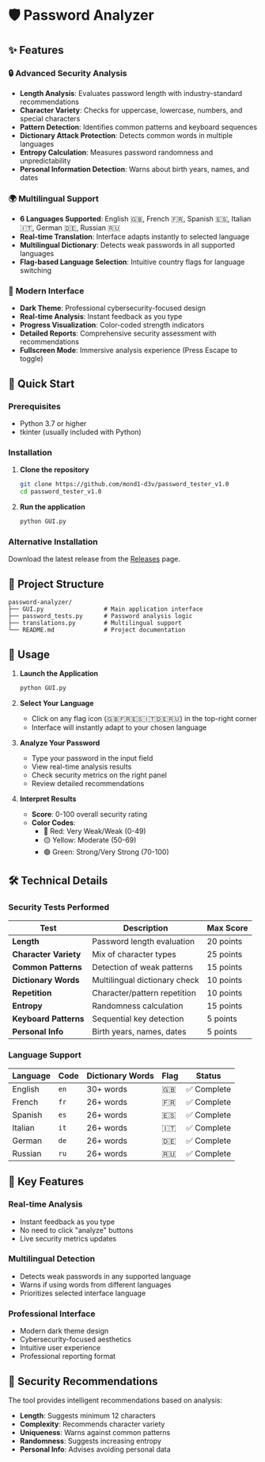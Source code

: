 # 🛡️ Password Analyzer

## ✨ Features

### 🔒 **Advanced Security Analysis**
- **Length Analysis**: Evaluates password length with industry-standard recommendations
- **Character Variety**: Checks for uppercase, lowercase, numbers, and special characters
- **Pattern Detection**: Identifies common patterns and keyboard sequences
- **Dictionary Attack Protection**: Detects common words in multiple languages
- **Entropy Calculation**: Measures password randomness and unpredictability
- **Personal Information Detection**: Warns about birth years, names, and dates

### 🌍 **Multilingual Support**
- **6 Languages Supported**: English 🇬🇧, French 🇫🇷, Spanish 🇪🇸, Italian 🇮🇹, German 🇩🇪, Russian 🇷🇺
- **Real-time Translation**: Interface adapts instantly to selected language
- **Multilingual Dictionary**: Detects weak passwords in all supported languages
- **Flag-based Language Selection**: Intuitive country flags for language switching

### 🎨 **Modern Interface**
- **Dark Theme**: Professional cybersecurity-focused design
- **Real-time Analysis**: Instant feedback as you type
- **Progress Visualization**: Color-coded strength indicators
- **Detailed Reports**: Comprehensive security assessment with recommendations
- **Fullscreen Mode**: Immersive analysis experience (Press Escape to toggle)

## 🚀 Quick Start

### Prerequisites
- Python 3.7 or higher
- tkinter (usually included with Python)

### Installation

1. **Clone the repository**
   ```bash
   git clone https://github.com/mond1-d3v/password_tester_v1.0
   cd password_tester_v1.0
   ```

2. **Run the application**
   ```bash
   python GUI.py
   ```

### Alternative Installation
Download the latest release from the [Releases](https://github.com/username/password-analyzer/releases) page.

## 📁 Project Structure

```
password-analyzer/
├── GUI.py                 # Main application interface
├── password_tests.py      # Password analysis logic  
├── translations.py        # Multilingual support
└── README.md              # Project documentation
```

## 🔧 Usage

1. **Launch the Application**
   ```bash
   python GUI.py
   ```

2. **Select Your Language**
   - Click on any flag icon (🇬🇧🇫🇷🇪🇸🇮🇹🇩🇪🇷🇺) in the top-right corner
   - Interface will instantly adapt to your chosen language

3. **Analyze Your Password**
   - Type your password in the input field
   - View real-time analysis results
   - Check security metrics on the right panel
   - Review detailed recommendations

4. **Interpret Results**
   - **Score**: 0-100 overall security rating
   - **Color Codes**: 
     - 🔴 Red: Very Weak/Weak (0-49)
     - 🟡 Yellow: Moderate (50-69)
     - 🟢 Green: Strong/Very Strong (70-100)

## 🛠️ Technical Details

### Security Tests Performed

| Test | Description | Max Score |
|------|-------------|-----------|
| **Length** | Password length evaluation | 20 points |
| **Character Variety** | Mix of character types | 25 points |
| **Common Patterns** | Detection of weak patterns | 15 points |
| **Dictionary Words** | Multilingual dictionary check | 10 points |
| **Repetition** | Character/pattern repetition | 10 points |
| **Entropy** | Randomness calculation | 15 points |
| **Keyboard Patterns** | Sequential key detection | 5 points |
| **Personal Info** | Birth years, names, dates | 5 points |

### Language Support

| Language | Code | Dictionary Words | Flag | Status |
|----------|------|------------------|------|--------|
| English | `en` | 30+ words | 🇬🇧 | ✅ Complete |
| French | `fr` | 26+ words | 🇫🇷 | ✅ Complete |
| Spanish | `es` | 26+ words | 🇪🇸 | ✅ Complete |
| Italian | `it` | 26+ words | 🇮🇹 | ✅ Complete |
| German | `de` | 26+ words | 🇩🇪 | ✅ Complete |
| Russian | `ru` | 26+ words | 🇷🇺 | ✅ Complete |

## 🎯 Key Features

### Real-time Analysis
- Instant feedback as you type
- No need to click "analyze" buttons
- Live security metrics updates

### Multilingual Detection
- Detects weak passwords in any supported language
- Warns if using words from different languages
- Prioritizes selected interface language

### Professional Interface
- Modern dark theme design
- Cybersecurity-focused aesthetics
- Intuitive user experience
- Professional reporting format

## 🔐 Security Recommendations

The tool provides intelligent recommendations based on analysis:

- **Length**: Suggests minimum 12 characters
- **Complexity**: Recommends character variety
- **Uniqueness**: Warns against common patterns
- **Randomness**: Suggests increasing entropy
- **Personal Info**: Advises avoiding personal data

